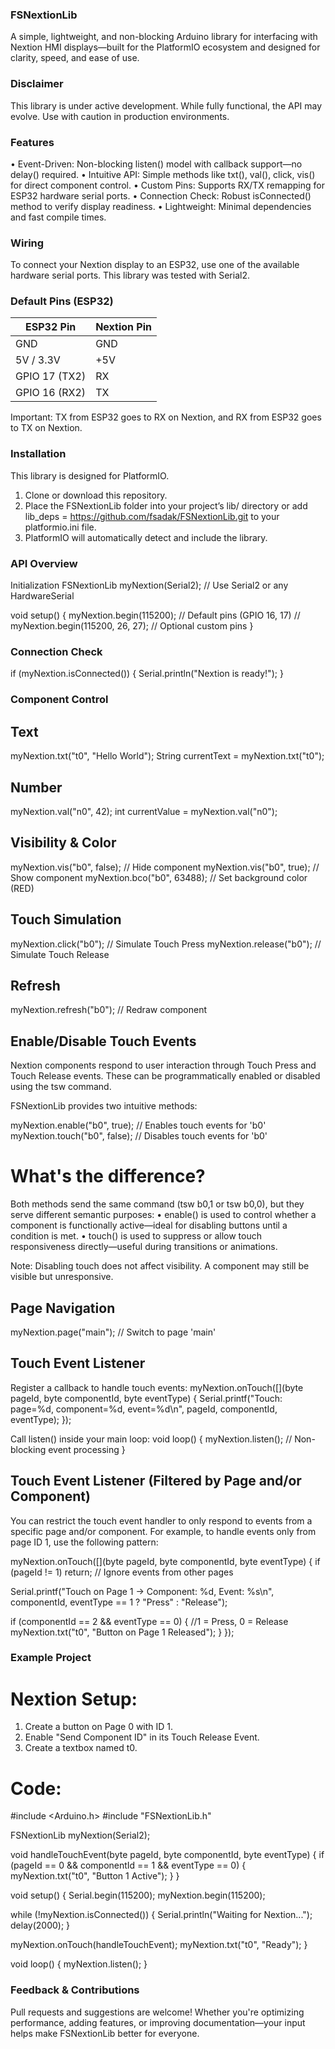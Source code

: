 ### FSNextionLib
A simple, lightweight, and non-blocking Arduino library for interfacing with Nextion HMI displays—built for the PlatformIO ecosystem and designed for clarity, speed, and ease of use.

### Disclaimer
This library is under active development. While fully functional, the API may evolve. Use with caution in production environments.

### Features
• 	Event-Driven: Non-blocking listen() model with callback support—no delay() required.
• 	Intuitive API: Simple methods like txt(), val(), click, vis() for direct component control.
• 	Custom Pins: Supports RX/TX remapping for ESP32 hardware serial ports.
• 	Connection Check: Robust isConnected() method to verify display readiness.
• 	Lightweight: Minimal dependencies and fast compile times.

### Wiring
To connect your Nextion display to an ESP32, use one of the available hardware serial ports. This library was tested with Serial2.

### Default Pins (ESP32)

| ESP32 Pin      | Nextion Pin |
|----------------|-------------|
| GND            | GND         |
| 5V / 3.3V      | +5V         |
| GPIO 17 (TX2)  | RX          |
| GPIO 16 (RX2)  | TX          |

Important: TX from ESP32 goes to RX on Nextion, and RX from ESP32 goes to TX on Nextion.

### Installation
This library is designed for PlatformIO.
1. 	Clone or download this repository.
2. 	Place the FSNextionLib folder into your project’s lib/ directory or add lib_deps = 	https://github.com/fsadak/FSNextionLib.git to your platformio.ini file.
3. 	PlatformIO will automatically detect and include the library.

### API Overview
Initialization
FSNextionLib myNextion(Serial2); // Use Serial2 or any HardwareSerial

void setup() {
  myNextion.begin(115200);           // Default pins (GPIO 16, 17)
  // myNextion.begin(115200, 26, 27); // Optional custom pins
}

### Connection Check
if (myNextion.isConnected()) {
  Serial.println("Nextion is ready!");
}

### Component Control
## Text
myNextion.txt("t0", "Hello World");
String currentText = myNextion.txt("t0");

## Number
myNextion.val("n0", 42);
int currentValue = myNextion.val("n0");

## Visibility & Color
myNextion.vis("b0", false);      // Hide component
myNextion.vis("b0", true);       // Show component
myNextion.bco("b0", 63488);      // Set background color (RED)

## Touch Simulation
myNextion.click("b0");           // Simulate Touch Press
myNextion.release("b0");         // Simulate Touch Release

## Refresh
myNextion.refresh("b0");         // Redraw component


## Enable/Disable Touch Events
Nextion components respond to user interaction through Touch Press and Touch Release events. These can be programmatically enabled or disabled using the tsw command.

FSNextionLib provides two intuitive methods:

myNextion.enable("b0", true);   // Enables touch events for 'b0'
myNextion.touch("b0", false);   // Disables touch events for 'b0'

# What's the difference?
Both methods send the same command (tsw b0,1 or tsw b0,0), but they serve different semantic purposes:
• enable() is used to control whether a component is functionally active—ideal for disabling buttons until a condition is met.
• touch() is used to suppress or allow touch responsiveness directly—useful during transitions or animations.

Note: Disabling touch does not affect visibility. A component may still be visible but unresponsive.

## Page Navigation
myNextion.page("main");         // Switch to page 'main'

## Touch Event Listener
Register a callback to handle touch events:
myNextion.onTouch([](byte pageId, byte componentId, byte eventType) {
  Serial.printf("Touch: page=%d, component=%d, event=%d\n", pageId, componentId, eventType);
});

Call listen() inside your main loop:
void loop() {
  myNextion.listen(); // Non-blocking event processing
}

## Touch Event Listener (Filtered by Page and/or Component)
You can restrict the touch event handler to only respond to events from a specific page and/or component. For example, to handle events only from page ID 1, use the following pattern:

myNextion.onTouch([](byte pageId, byte componentId, byte eventType) {
  if (pageId != 1) return; // Ignore events from other pages

  Serial.printf("Touch on Page 1 → Component: %d, Event: %s\n",
                componentId,
                eventType == 1 ? "Press" : "Release");

  if (componentId == 2 && eventType == 0) { //1 = Press, 0 = Release
    myNextion.txt("t0", "Button on Page 1 Released");
  }
});

### Example Project
# Nextion Setup:
1. 	Create a button on Page 0 with ID 1.
2. 	Enable "Send Component ID" in its Touch Release Event.
3. 	Create a textbox named t0.

# Code:
#include <Arduino.h>
#include "FSNextionLib.h"

FSNextionLib myNextion(Serial2);

void handleTouchEvent(byte pageId, byte componentId, byte eventType) {
  if (pageId == 0 && componentId == 1 && eventType == 0) {
    myNextion.txt("t0", "Button 1 Active");
  }
}

void setup() {
  Serial.begin(115200);
  myNextion.begin(115200);

  while (!myNextion.isConnected()) {
    Serial.println("Waiting for Nextion...");
    delay(2000);
  }

  myNextion.onTouch(handleTouchEvent);
  myNextion.txt("t0", "Ready");
}

void loop() {
  myNextion.listen();
}

### Feedback & Contributions
Pull requests and suggestions are welcome! Whether you're optimizing performance, adding features, or improving documentation—your input helps make FSNextionLib better for everyone.